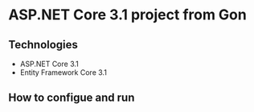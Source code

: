 # ASP.NET Core 3.1 project from Gon
## Technologies
- ASP.NET Core 3.1
- Entity Framework Core 3.1
## How to configue and run
